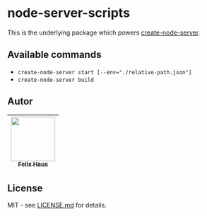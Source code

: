 # node-server-scripts

This is the underlying package which powers [create-node-server](https://www.npmjs.com/package/@fwh/create-node-server).

## Available commands

- `create-node-server start [--env="./relative-path.json"]`
- `create-node-server build`

## Autor

<!-- prettier-ignore-start -->

| [<img src="https://avatars0.githubusercontent.com/u/472867?v=4" width="100px;"/><br /><sub><b>Felix Haus</b></sub>](https://github.com/ofhouse)|
| :---: |

<!-- prettier-ignore-end -->

## License

MIT - see [LICENSE.md](./LICENSE.md) for details.
